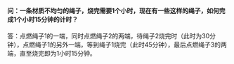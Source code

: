#### 问：一条材质不均匀的绳子，烧完需要1个小时，现在有一些这样的绳子，如何完成1个小时15分钟的计时？
答：点燃绳子1的一端，同时点燃绳子2的两端，待绳子2烧完时（此时为30分钟），点燃绳子1的另外一端，等到绳子1烧完（此时45分钟），最后点燃绳子3的两端，直至烧完即为1小时15分钟。








